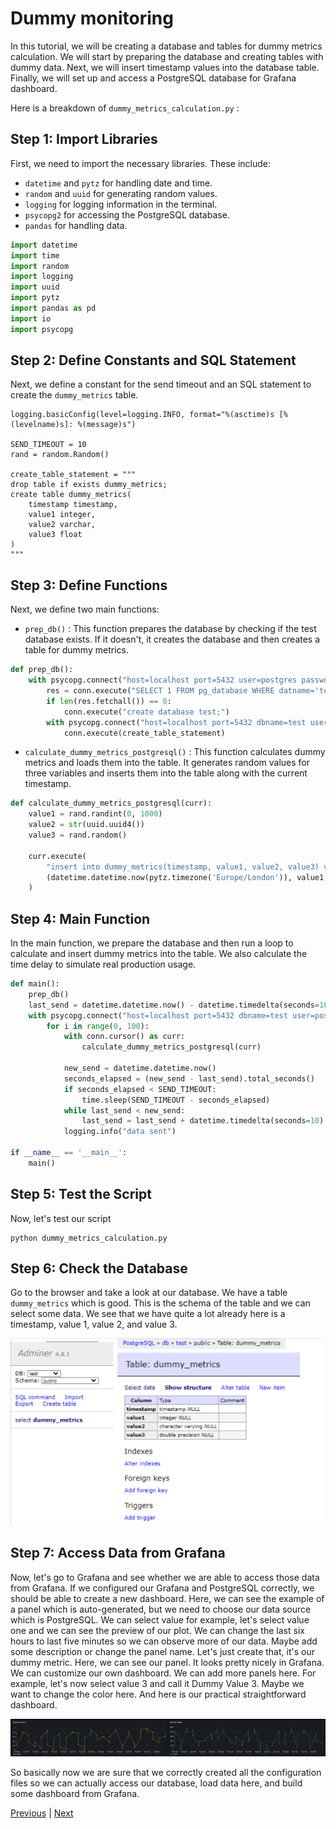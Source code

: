# Dummy monitoring

In this tutorial, we will be creating a database and tables for dummy metrics calculation. We will start by preparing the database and creating tables with dummy data. Next, we will insert timestamp values into the database table. Finally, we will set up and access a PostgreSQL database for Grafana dashboard. 

Here is a breakdown of `dummy_metrics_calculation.py` :

## Step 1: Import Libraries

First, we need to import the necessary libraries. These include:

- `datetime` and `pytz` for handling date and time.
- `random` and `uuid` for generating random values.
- `logging` for logging information in the terminal.
- `psycopg2` for accessing the PostgreSQL database.
- `pandas` for handling data.

```python
import datetime
import time
import random
import logging 
import uuid
import pytz
import pandas as pd
import io
import psycopg
```

## Step 2: Define Constants and SQL Statement

Next, we define a constant for the send timeout and an SQL statement to create the `dummy_metrics` table.

```
logging.basicConfig(level=logging.INFO, format="%(asctime)s [%(levelname)s]: %(message)s")

SEND_TIMEOUT = 10
rand = random.Random()

create_table_statement = """
drop table if exists dummy_metrics;
create table dummy_metrics(
    timestamp timestamp,
    value1 integer,
    value2 varchar,
    value3 float
)
"""
```

## Step 3: Define Functions

Next, we define two main functions:

- `prep_db()` : This function prepares the database by checking if the test database exists. If it doesn't, it creates the database and then creates a table for dummy metrics.

```python
def prep_db():
    with psycopg.connect("host=localhost port=5432 user=postgres password=example", autocommit=True) as conn:
        res = conn.execute("SELECT 1 FROM pg_database WHERE datname='test'")
        if len(res.fetchall()) == 0:
            conn.execute("create database test;")
        with psycopg.connect("host=localhost port=5432 dbname=test user=postgres password=example") as conn:
            conn.execute(create_table_statement)
```

- `calculate_dummy_metrics_postgresql()` : This function calculates dummy metrics and loads them into the table. It generates random values for three variables and inserts them into the table along with the current timestamp.

```python
def calculate_dummy_metrics_postgresql(curr):
    value1 = rand.randint(0, 1000)
    value2 = str(uuid.uuid4())
    value3 = rand.random()

    curr.execute(
        "insert into dummy_metrics(timestamp, value1, value2, value3) values (%s, %s, %s, %s)",
        (datetime.datetime.now(pytz.timezone('Europe/London')), value1, value2, value3)
    )
```

## Step 4: Main Function

In the main function, we prepare the database and then run a loop to calculate and insert dummy metrics into the table. We also calculate the time delay to simulate real production usage.

```python
def main():
	prep_db()
	last_send = datetime.datetime.now() - datetime.timedelta(seconds=10)
	with psycopg.connect("host=localhost port=5432 dbname=test user=postgres password=example", autocommit=True) as conn:
		for i in range(0, 100):
			with conn.cursor() as curr:
				calculate_dummy_metrics_postgresql(curr)

			new_send = datetime.datetime.now()
			seconds_elapsed = (new_send - last_send).total_seconds()
			if seconds_elapsed < SEND_TIMEOUT:
				time.sleep(SEND_TIMEOUT - seconds_elapsed)
			while last_send < new_send:
				last_send = last_send + datetime.timedelta(seconds=10)
			logging.info("data sent")

if __name__ == '__main__':
	main()
```

## Step 5: Test the Script

Now, let's test our script

```
python dummy_metrics_calculation.py
```

## Step 6: Check the Database

Go to the browser and take a look at our database. We have a table `dummy_metrics` which is good. This is the schema of the table and we can select some data. We see that we have quite a lot already here is a timestamp, value 1, value 2, and value 3.

![dummy_metrics](https://github.com/dimzachar/mlops-zoomcamp/blob/master/notes/Week_5/Images/dummy_metrics.png)

## Step 7: Access Data from Grafana

Now, let's go to Grafana and see whether we are able to access those data from Grafana. If we configured our Grafana and PostgreSQL correctly, we should be able to create a new dashboard. Here, we can see the example of a panel which is auto-generated, but we need to choose our data source which is PostgreSQL. We can select value for example, let's select value one and we can see the preview of our plot. We can change the last six hours to last five minutes so we can observe more of our data. Maybe add some description or change the panel name. Let's just create that, it's our dummy metric. Here, we can see our panel. It looks pretty nicely in Grafana. We can customize our own dashboard. We can add more panels here. For example, let's now select value 3 and call it Dummy Value 3. Maybe we want to change the color here. And here is our practical straightforward dashboard.

![dummy_dashboard](https://github.com/dimzachar/mlops-zoomcamp/blob/master/notes/Week_5/Images/dummy_dashboard.png)

So basically now we are sure that we correctly created all the configuration files so we can actually access our database, load data here, and build some dashboard from Grafana.

[Previous](baseline.md) | [Next](data_quality.md)
